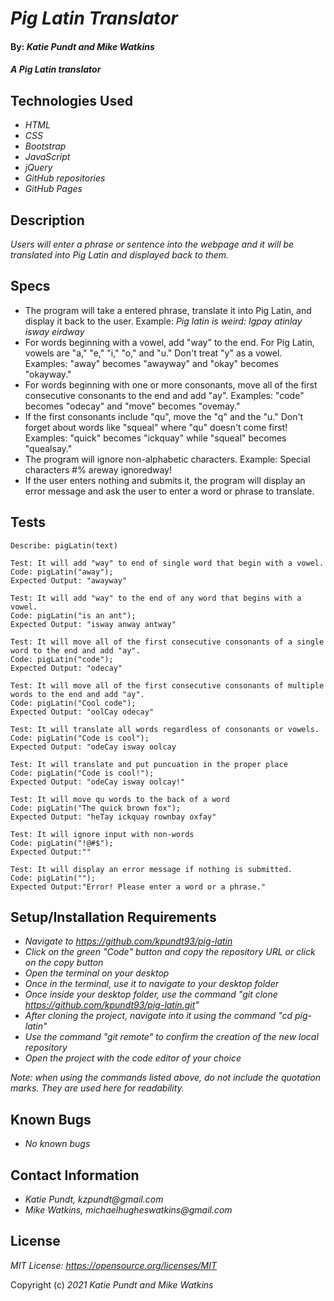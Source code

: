 # _Pig Latin Translator_

#### By: _**Katie Pundt and Mike Watkins**_

#### _A Pig Latin translator_

## Technologies Used

* _HTML_
* _CSS_
* _Bootstrap_
* _JavaScript_
* _jQuery_
* _GitHub repositories_
* _GitHub Pages_

## Description

_Users will enter a phrase or sentence into the webpage and it will be translated into Pig Latin and displayed back to them._

## Specs
* The program will take a entered phrase, translate it into Pig Latin, and display it back to the user. Example: _Pig latin is weird: Igpay atinlay isway eirdway_
* For words beginning with a vowel, add "way" to the end. For Pig Latin, vowels are "a," "e," "i," "o," and "u." Don't treat "y" as a vowel. Examples: "away" becomes "awayway" and "okay" becomes "okayway."
* For words beginning with one or more consonants, move all of the first consecutive consonants to the end and add "ay". Examples: "code" becomes "odecay" and "move" becomes "ovemay."
* If the first consonants include "qu", move the "q" and the "u." Don't forget about words like "squeal" where "qu" doesn't come first! Examples: "quick" becomes "ickquay" while "squeal" becomes "quealsay."
* The program will ignore non-alphabetic characters. Example: Special characters #$% are ignored! Example: ecialSpay aracterschay #$% areway ignoredway!
* If the user enters nothing and submits it, the program will display an error message and ask the user to enter a word or phrase to translate.

## Tests
```
Describe: pigLatin(text)

Test: It will add "way" to end of single word that begin with a vowel.
Code: pigLatin("away");
Expected Output: "awayway"

Test: It will add "way" to the end of any word that begins with a vowel.
Code: pigLatin("is an ant");
Expected Output: "isway anway antway"

Test: It will move all of the first consecutive consonants of a single word to the end and add "ay".
Code: pigLatin("code");
Expected Output: "odecay"

Test: It will move all of the first consecutive consonants of multiple words to the end and add "ay".
Code: pigLatin("Cool code");
Expected Output: "oolCay odecay"

Test: It will translate all words regardless of consonants or vowels.
Code: pigLatin("Code is cool");
Expected Output: "odeCay isway oolcay
  
Test: It will translate and put puncuation in the proper place
Code: pigLatin("Code is cool!");
Expected Output: "odeCay isway oolcay!"

Test: It will move qu words to the back of a word
Code: pigLatin("The quick brown fox");
Expected Output: "heTay ickquay rownbay oxfay"

Test: It will ignore input with non-words
Code: pigLatin("!@#$");
Expected Output:""

Test: It will display an error message if nothing is submitted.
Code: pigLatin("");
Expected Output:"Error! Please enter a word or a phrase."
```

## Setup/Installation Requirements

* _Navigate to https://github.com/kpundt93/pig-latin_
* _Click on the green "Code" button and copy the repository URL or click on the copy button_
* _Open the terminal on your desktop_
* _Once in the terminal, use it to navigate to your desktop folder_
* _Once inside your desktop folder, use the command "git clone https://github.com/kpundt93/pig-latin.git"_
* _After cloning the project, navigate into it using the command "cd pig-latin"_
* _Use the command "git remote" to confirm the creation of the new local repository_
* _Open the project with the code editor of your choice_

_Note: when using the commands listed above, do not include the quotation marks. They are used here for readability._

## Known Bugs

* _No known bugs_

## Contact Information
* _Katie Pundt, kzpundt@gmail.com_
* _Mike Watkins, michaelhugheswatkins@gmail.com_

## License
_MIT License: https://opensource.org/licenses/MIT_

Copyright (c) _2021_ _Katie Pundt and Mike Watkins_
